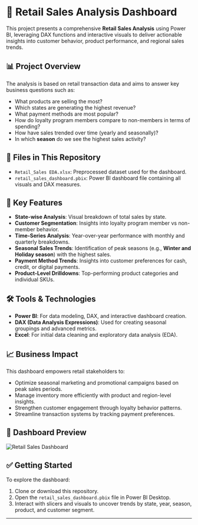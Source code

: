# 🛒 Retail Sales Analysis Dashboard

This project presents a comprehensive **Retail Sales Analysis** using Power BI, leveraging DAX functions and interactive visuals to deliver actionable insights into customer behavior, product performance, and regional sales trends.

## 📊 Project Overview

The analysis is based on retail transaction data and aims to answer key business questions such as:

- What products are selling the most?
- Which states are generating the highest revenue?
- What payment methods are most popular?
- How do loyalty program members compare to non-members in terms of spending?
- How have sales trended over time (yearly and seasonally)?
- In which **season** do we see the highest sales activity?

## 📁 Files in This Repository

- `Retail_Sales EDA.xlsx`: Preprocessed dataset used for the dashboard.
- `retail_sales_dashboard.pbix`: Power BI dashboard file containing all visuals and DAX measures.

## 🧠 Key Features

- **State-wise Analysis**: Visual breakdown of total sales by state.
- **Customer Segmentation**: Insights into loyalty program member vs non-member behavior.
- **Time-Series Analysis**: Year-over-year performance with monthly and quarterly breakdowns.
- **Seasonal Sales Trends**: Identification of peak seasons (e.g., **Winter and Holiday season**) with the highest sales.
- **Payment Method Trends**: Insights into customer preferences for cash, credit, or digital payments.
- **Product-Level Drilldowns**: Top-performing product categories and individual SKUs.

## 🛠 Tools & Technologies

- **Power BI**: For data modeling, DAX, and interactive dashboard creation.
- **DAX (Data Analysis Expressions)**: Used for creating seasonal groupings and advanced metrics.
- **Excel**: For initial data cleaning and exploratory data analysis (EDA).

## 📈 Business Impact

This dashboard empowers retail stakeholders to:
- Optimize seasonal marketing and promotional campaigns based on peak sales periods.
- Manage inventory more efficiently with product and region-level insights.
- Strengthen customer engagement through loyalty behavior patterns.
- Streamline transaction systems by tracking payment preferences.

## 📸 Dashboard Preview

![Retail Sales Dashboard](./Screenshot%202025-06-02%20at%2010.07.10%E2%80%AFPM.png)

## ✅ Getting Started

To explore the dashboard:
1. Clone or download this repository.
2. Open the `retail_sales_dashboard.pbix` file in Power BI Desktop.
3. Interact with slicers and visuals to uncover trends by state, year, season, product, and customer segment.

---


